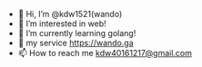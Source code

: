 - 👋 Hi, I’m @kdw1521(wando)
- 👀 I’m interested in web!
- 🌱 I’m currently learning golang!
- 💞️ my service https://wando.ga
- 📫 How to reach me kdw40161217@gmail.com

<!---
kdw1521/kdw1521 is a ✨ special ✨ repository because its `README.md` (this file) appears on your GitHub profile.
You can click the Preview link to take a look at your changes.
--->
